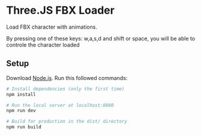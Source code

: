 # Three.JS FBX Loader

Load FBX character with animations.

By pressing one of these keys: w,a,s,d and shift or space, you will be able to controle the character loaded

## Setup

Download [Node.js](https://nodejs.org/en/download/).
Run this followed commands:

```bash
# Install dependencies (only the first time)
npm install

# Run the local server at localhost:8080
npm run dev

# Build for production in the dist/ directory
npm run build
```
